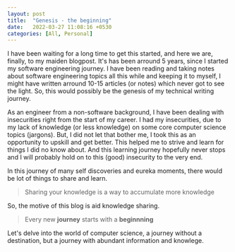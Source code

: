 ```yaml
---
layout: post
title:  "Genesis - the beginning"
date:   2022-03-27 11:08:16 +0530
categories: [All, Personal]
---
```


I have been waiting for a long time to get this started, and here we are, finally, to my maiden blogpost. It's has been arround 5 years, since I started my software engineering journey. I have been reading and taking notes about software engineering topics all this while and keeping it to myself, I might have written arround 10-15 articles (or notes) which never got to see the light. So, this would possibly be the genesis of my technical writing journey.

As an engineer from a non-software background, I have been dealing with insecurities right from the start of my career. I had my insecurities, due to my lack of knowledge (or less knowledge) on some core computer science topics (jargons). But, I did not let that bother me,  I took this as an opportunity to upskill and get better. This helped me to strive and learn for things I did no know about. And this learning journey hopefully never stops and I will probably hold on to this (good) insecurity to the very end. 

In this journey of many self discoveries and eureka moments, there would be lot of things to share and learn. 

> Sharing your knowledge is a way to accumulate more knowledge

So, the motive of this blog is aid knowledge sharing.

> Every new **journey** starts with a **beginnning**

Let's delve into the world of computer science, a journey without a destination, but a journey with abundant information and knowlege.



